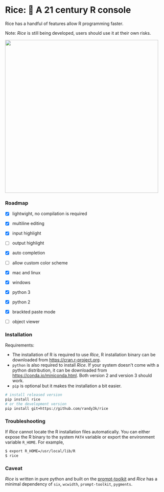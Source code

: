 # Rice: 🍚 A 21 century R console

Rice has a handful of features allow R programming faster.

Note: _Rice_ is still being developed, users should use it at their own risks. 

<img width="500px" src="https://user-images.githubusercontent.com/1690993/29305813-9e7d3eaa-8168-11e7-98b1-de0bae83c590.png"></img>


### Roadmap

- [x] lightwight, no compilation is required
- [x] multiline editing
- [x] input highlight
- [ ] output highlight
- [x] auto completion
- [ ] allow custom color scheme
- [x] mac and linux
- [x] windows
- [x] python 3
- [x] python 2
- [x] brackted paste mode
- [ ] object viewer


### Installation

Requirements:

- The installation of R is required to use _Rice_, R installation binary can be downloaded from https://cran.r-project.org.
- `python` is also required to install _Rice_. If your system doesn't come with a python distribution, it can be downloaded from https://conda.io/miniconda.html. Both version 2 and version 3 should work.
- `pip` is optional but it makes the installation a bit easier.

```sh
# install released version
pip install rice
# or the development version
pip install git+https://github.com/randy3k/rice
```

### Troubleshooting

If _Rice_ cannot locate the R installation files automatically. You can either expose the R binary to the system `PATH` variable or export the environment variable `R_HOME`. For example,

```sh
$ export R_HOME=/usr/local/lib/R
$ rice
```

### Caveat

_Rice_ is written in pure python and built on the [prompt-toolkit](https://github.com/jonathanslenders/python-prompt-toolkit) and _Rice_ has a minimal dependency of `six`, `wcwidth`, `prompt-toolkit`, `pygments`.
